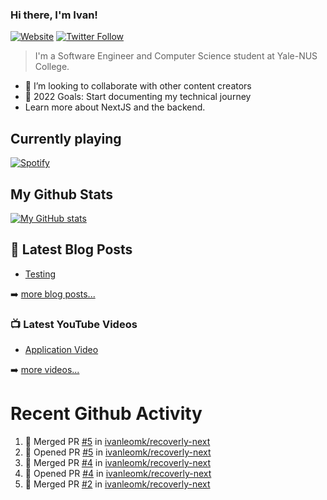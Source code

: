 ### Hi there, I'm Ivan!

[![Website](https://img.shields.io/website?label=ivanleo.com&style=for-the-badge&url=https%3A%2F%2Fivanleo.com)](https://ivanleo.com)
[![Twitter Follow](https://img.shields.io/twitter/follow/ivanleomk?color=1DA1F2&logo=twitter&style=for-the-badge)](https://twitter.com/intent/follow?screen_name=ivanleomk)

> I'm a Software Engineer and Computer Science student at Yale-NUS College.

- 👯 I’m looking to collaborate with other content creators
- 🥅 2022 Goals: Start documenting my technical journey
- Learn more about NextJS and the backend.

## Currently playing

[![Spotify](https://novatorem-ivanleomk.vercel.app/api/spotify)](https://open.spotify.com/user/ivanleomk)

## My Github Stats

[![My GitHub stats](https://github-readme-stats.vercel.app/api?username=ivanleomk)](https://github.com/ivanleomk/github-readme-stats)

## 📕 Latest Blog Posts

<!-- BLOG-POST-LIST:START -->
- [Testing](https://dev.to/ivanleomk/testing-2f4k)
<!-- BLOG-POST-LIST:END -->

➡️ [more blog posts...](https://ivanleo.com/articles)

### 📺 Latest YouTube Videos

<!-- YOUTUBE:START -->
- [Application Video](https://www.youtube.com/watch?v=92tDFP4stk0)
<!-- YOUTUBE:END -->

➡️ [more videos...](https://www.youtube.com/channel/UCsk__9hguqk3z-ilesZh4xw)

# Recent Github Activity

<!--START_SECTION:activity-->

1. 🎉 Merged PR [#5](https://github.com/ivanleomk/recoverly-next/pull/5) in [ivanleomk/recoverly-next](https://github.com/ivanleomk/recoverly-next)
2. 💪 Opened PR [#5](https://github.com/ivanleomk/recoverly-next/pull/5) in [ivanleomk/recoverly-next](https://github.com/ivanleomk/recoverly-next)
3. 🎉 Merged PR [#4](https://github.com/ivanleomk/recoverly-next/pull/4) in [ivanleomk/recoverly-next](https://github.com/ivanleomk/recoverly-next)
4. 💪 Opened PR [#4](https://github.com/ivanleomk/recoverly-next/pull/4) in [ivanleomk/recoverly-next](https://github.com/ivanleomk/recoverly-next)
5. 🎉 Merged PR [#2](https://github.com/ivanleomk/recoverly-next/pull/2) in [ivanleomk/recoverly-next](https://github.com/ivanleomk/recoverly-next)
<!--END_SECTION:activity-->
